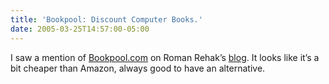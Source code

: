```yaml
---
title: 'Bookpool: Discount Computer Books.'
date: 2005-03-25T14:57:00-05:00
---
```

I saw a mention of [Bookpool.com](http://www.bookpool.com/) on Roman Rehak&#8217;s [blog](http://sqljunkies.com/WebLog/roman/archive/2005/03/24/9541.aspx). It looks like it&#8217;s a bit cheaper than Amazon, always good to have an alternative.

